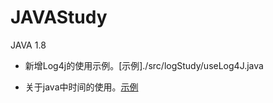 # JAVAStudy
JAVA 1.8

* 新增Log4j的使用示例。[示例]./src/logStudy/useLog4J.java

* 关于java中时间的使用。[示例](./src/baseAPI/useDate.java)


